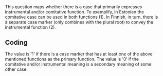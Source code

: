 # [](ParameterTable?__template__=property.md&property=Name#cldf:UT093)

This question maps whether there is a case that primarily expresses instrumental and/or comitative function. To 
exemplify, in Estonian the comitative case can be used in both functions (1). In Finnish, in turn, there is a separate 
case marker (only combines with the plural root) to convey the instrumental function (2).

[](ExampleTable?example_id=1a&with_internal_ref_link#cldf:UT093-1a)

[](ExampleTable?example_id=1b&with_internal_ref_link#cldf:UT093-1b)

[](ExampleTable?example_id=2&with_internal_ref_link#cldf:UT093-2)

## Coding

The value is '1' if there is a case marker that has at least one of the above mentioned functions as the primary function. 
The value is '0' if the comitative and/or instrumental meaning is a secondary meaning of some other case.
